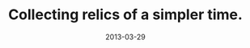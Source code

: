 ---
layout: base.njk
title : 'Collecting relics of a simpler time.' 
view_title : 'Collecting relics of a simpler time.' 
year : '2013' 
date : '2013-03-29' 
img_file : '/drawing/collectingrelicsofasimplertime.png' 
html_file : 'collectingrelicsofasimplertime' 
next_html : 'theresatickinginmyhead.html' 
year_order : '4' 
permalink : "title/{{html_file}}.html"
---